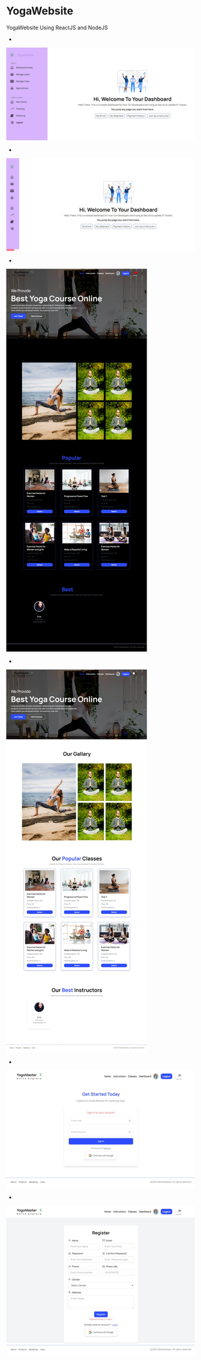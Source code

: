 # YogaWebsite

YogaWebsite Using ReactJS and NodeJS

-
![Image Alt](https://github.com/BahaaAbbas/YogaWebsite/blob/b9caffab16771eb9e1865f6bd2686cf450909a05/Screenshot/Screenshot_15-9-2024_201235_localhost.jpeg)

-
![Image Alt](https://github.com/BahaaAbbas/YogaWebsite/blob/2873c51e1b35645c330d963c71da905b530ad3b0/Screenshot/Screenshot_15-9-2024_20127_localhost.jpeg)


-
![Image Alt](https://github.com/BahaaAbbas/YogaWebsite/blob/2873c51e1b35645c330d963c71da905b530ad3b0/Screenshot/Screenshot_15-9-2024_201415_localhost.jpeg)


-
![Image Alt](https://github.com/BahaaAbbas/YogaWebsite/blob/2873c51e1b35645c330d963c71da905b530ad3b0/Screenshot/Screenshot_15-9-2024_20148_localhost.jpeg)

-
![Image Alt](https://github.com/BahaaAbbas/YogaWebsite/blob/2873c51e1b35645c330d963c71da905b530ad3b0/Screenshot/Screenshot_15-9-2024_201513_localhost.jpeg)

-
![Image Alt](https://github.com/BahaaAbbas/YogaWebsite/blob/2873c51e1b35645c330d963c71da905b530ad3b0/Screenshot/Screenshot_15-9-2024_201538_localhost.jpeg)

